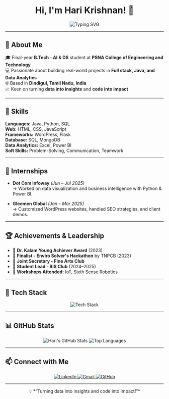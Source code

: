 <p align="center">
  <h1 align="center">Hi, I'm Hari Krishnan! 👋</h1>
</p>

<p align="center">
  <img src="https://readme-typing-svg.demolab.com?font=Fira+Code&weight=500&size=22&duration=3000&pause=500&color=00FFFF&center=true&vCenter=true&width=500&lines=AI+%26+DS+Student;Aspiring+Software+Engineer;Web+Developer;Problem+Solver+%7C+Team+Player" alt="Typing SVG" />
</p>

---

## 🚀 About Me

🎓 Final-year **B.Tech - AI & DS** student at **PSNA College of Engineering and Technology**  
💻 Passionate about building real-world projects in **Full stack, Java, and Data Analytics**  
🌐 Based in **Dindigul, Tamil Nadu, India**  
📈 Keen on turning **data into insights** and **code into impact**

---

## 🧠 Skills

**Languages:** Java, Python, SQL  
**Web:** HTML, CSS, JavaScript  
**Frameworks:** WordPress, Flask  
**Database:** SQL, MongoDB  
**Data Analytics:** Excel, Power BI  
**Soft Skills:** Problem-Solving, Communication, Teamwork

---

## 🧪 Internships

- **Dot Com Infoway** *(Jun – Jul 2025)*  
  → Worked on data visualization and business intelligence with Python & Power BI.

- **Gleemen Global** *(Jan – Mar 2025)*  
  → Customized WordPress websites, handled SEO strategies, and client demos.

---

## 🏆 Achievements & Leadership

- 🏅 **Dr. Kalam Young Achiever Award** (2023)  
- 🧠 **Finalist - Enviro Solver's Hackathon** by TNPCB (2023)  
- 🎨 **Joint Secretary - Fine Arts Club**  
- 📏 **Student Lead - BIS Club** (2024–2025)  
- 🧰 **Workshops Attended:** IoT, Sixth Sense Robotics

---

## 🔧 Tech Stack

<p align="center">
  <img src="https://skillicons.dev/icons?i=python,java,html,css,js,figma,flask,wordpress,mongodb,sql,git,github,powerbi" alt="Tech Stack" />
</p>

---

## 📊 GitHub Stats

<p align="center">
  <img src="https://github-readme-stats.vercel.app/api?username=Hari-i3&show_icons=true&theme=radical" alt="Hari's GitHub Stats" />
  <img src="https://github-readme-stats.vercel.app/api/top-langs/?username=Hari-i3&layout=compact&theme=radical" alt="Top Languages" />
</p>

---

## 📫 Connect with Me

<p align="center">
  <a href="https://www.linkedin.com/in/hari-krishnan-m-773410265">
    <img src="https://img.shields.io/badge/LinkedIn-Hari%20Krishnan-blue?style=flat&logo=linkedin" alt="LinkedIn" />
  </a>
  <a href="mailto:hari021krishnan@gmail.com">
    <img src="https://img.shields.io/badge/Email-hari021krishnan%40gmail.com-red?style=flat&logo=gmail" alt="Gmail" />
  </a>
  <a href="https://github.com/Hari-i3">
    <img src="https://img.shields.io/badge/GitHub-Hari--i3-black?style=flat&logo=github" alt="GitHub" />
  </a>
</p>

---

<center>💡 *“Turning data into insights and code into impact!”*</center>
